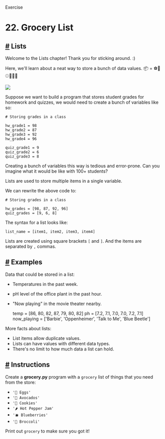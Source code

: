 Exercise

# 22\. Grocery List

## [#](https://www.codedex.io/python/22-grocery#lists) Lists

Welcome to the Lists chapter! Thank you for sticking around. :)

Here, we'll learn about a neat way to store a bunch of data values. 📦 = ⚽️🏀⚾️🥎🏐🏈

![](https://i.imgur.com/WVloHi6.gif)

Suppose we want to build a program that stores student grades for homework and quizzes, we would need to create a bunch of variables like so:

    # Storing grades in a class
    
    hw_grade1 = 98
    hw_grade2 = 87
    hw_grade3 = 92
    hw_grade4 = 96
    
    quiz_grade1 = 9
    quiz_grade2 = 6
    quiz_grade3 = 8
    

Creating a bunch of variables this way is tedious and error-prone. Can you imagine what it would be like with 100+ students?

Lists are used to store multiple items in a single variable.

We can rewrite the above code to:

    # Storing grades in a class
    
    hw_grades = [98, 87, 92, 96]
    quiz_grades = [9, 6, 8]
    

The syntax for a list looks like:

    list_name = [item1, item2, item3, item4]
    

Lists are created using square brackets `[` and `]`. And the items are separated by `,` commas.

## [#](https://www.codedex.io/python/22-grocery#examples) Examples

Data that could be stored in a list:

-   Temperatures in the past week.
-   pH level of the office plant in the past hour.
-   "Now playing" in the movie theater nearby.

    temp = [86, 80, 82, 87, 79, 80, 82]
    ph = [7.2, 7.1, 7.0, 7.0, 7.2, 7.1]
    now_playing = ['Barbie', 'Oppenheimer', 'Talk to Me', 'Blue Beetle']
    

More facts about lists:

-   List items allow duplicate values.
-   Lists can have values with different data types.
-   There's no limit to how much data a list can hold.

## [#](https://www.codedex.io/python/22-grocery#instructions) Instructions

Create a **grocery.py** program with a `grocery` list of things that you need from the store:

-   `'🥚 Eggs'`
-   `'🥑 Avocados'`
-   `'🍪 Cookies'`
-   `'🌶 Hot Pepper Jam'`
-   `'🫐 Blueberries'`
-   `'🥦 Broccoli'`

Print out `grocery` to make sure you got it!



